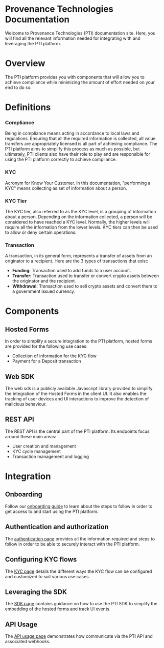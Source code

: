 # Provenance Technologies Documentation

Welcome to Provenance Technologies (PTI) documentation site. Here, you will find all the relevant information needed for integrating with and leveraging the PTI platform.

# Overview

The PTI platform provides you with components that will allow you to achieve compliance while minimizing the amount of effort needed on your end to do so.

# Definitions
### Compliance
Being in compliance means acting in accordance to local laws and regulations. Ensuring that all the required information is collected, all value transfers are appropriately licensed is all part of achieving compliance. The PTI platform aims to simplify this process as much as possible, but ultimately, PTI clients also have their role to play and are responsible for using the PTI platform correctly to achieve compliance.

### KYC         
Acronym for Know Your Customer. In this documentation, "performing a KYC" means collecting as set of information about a person.

### KYC Tier
The KYC tier, also referred to as the KYC level, is a grouping of information about a person. Depending on the information collected, a person will be considered to have reached a KYC level. Normally, the higher levels will require all the information from the lower levels. KYC tiers can then be used to allow or deny certain operations.

### Transaction
A transaction, in its general form, represents a transfer of assets from an originator to a recipient. Here are the 3 types of transactions that exist:
- **Funding**: Transaction used to add funds to a user account.
- **Transfer**: Transaction used to transfer or convert crypto assets between the originator and the recipient.
- **Withdrawal**: Transaction used to sell crypto assets and convert them to a government issued currency.


# Components

## Hosted Forms
In order to simplify a secure integration to the PTI platform, hosted forms are provided for the following use cases:
* Collection of information for the KYC flow
* Payment for a Deposit transaction

## Web SDK
The web sdk is a publicly available Javascript library provided to simplify the integration of the Hosted Forms in the client UI. It also enables the tracking of user devices and UI interactions to improve the detection of malicious behaviour.

## REST API
The REST API is the central part of the PTI platform. Its endpoints focus around these main areas:

- User creation and management
- KYC cycle management
- Transaction management and logging

# Integration

## Onboarding

Follow our [onboarding guide](./onboarding.md) to learn about the steps to follow in order to get access to and start using the PTI platform.

## Authentication and authorization

The [authentication page](./auth.md) provides all the information required and steps to follow in order to be able to securely interact with the PTI platform.

## Configuring KYC flows

The [KYC page](./kyc.md) details the different ways the KYC flow can be configured and customized to suit various use cases.


## Leveraging the SDK

The [SDK page](./sdk.md) contains guidance on how to use the PTI SDK to simplify the embedding of the hosted forms and track UI events.

## API Usage

The [API usage page](./usage.md) demonstrates how communicate via the PTI API and associated webhooks.
